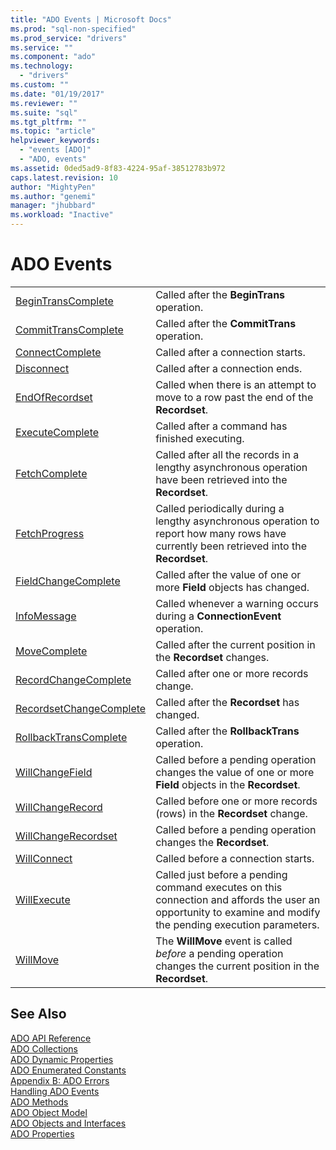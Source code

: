 ```yaml
---
title: "ADO Events | Microsoft Docs"
ms.prod: "sql-non-specified"
ms.prod_service: "drivers"
ms.service: ""
ms.component: "ado"
ms.technology:
  - "drivers"
ms.custom: ""
ms.date: "01/19/2017"
ms.reviewer: ""
ms.suite: "sql"
ms.tgt_pltfrm: ""
ms.topic: "article"
helpviewer_keywords: 
  - "events [ADO]"
  - "ADO, events"
ms.assetid: 0ded5ad9-8f83-4224-95af-38512783b972
caps.latest.revision: 10
author: "MightyPen"
ms.author: "genemi"
manager: "jhubbard"
ms.workload: "Inactive"
---
```

# ADO Events
|||  
|-|-|  
|[BeginTransComplete](../../../ado/reference/ado-api/begintranscomplete-committranscomplete-and-rollbacktranscomplete-events-ado.md)|Called after the **BeginTrans** operation.|  
|[CommitTransComplete](../../../ado/reference/ado-api/begintranscomplete-committranscomplete-and-rollbacktranscomplete-events-ado.md)|Called after the **CommitTrans** operation.|  
|[ConnectComplete](../../../ado/reference/ado-api/connectcomplete-and-disconnect-events-ado.md)|Called after a connection starts.|  
|[Disconnect](../../../ado/reference/ado-api/connectcomplete-and-disconnect-events-ado.md)|Called after a connection ends.|  
|[EndOfRecordset](../../../ado/reference/ado-api/endofrecordset-event-ado.md)|Called when there is an attempt to move to a row past the end of the **Recordset**.|  
|[ExecuteComplete](../../../ado/reference/ado-api/executecomplete-event-ado.md)|Called after a command has finished executing.|  
|[FetchComplete](../../../ado/reference/ado-api/fetchcomplete-event-ado.md)|Called after all the records in a lengthy asynchronous operation have been retrieved into the **Recordset**.|  
|[FetchProgress](../../../ado/reference/ado-api/fetchprogress-event-ado.md)|Called periodically during a lengthy asynchronous operation to report how many rows have currently been retrieved into the **Recordset**.|  
|[FieldChangeComplete](../../../ado/reference/ado-api/willchangefield-and-fieldchangecomplete-events-ado.md)|Called after the value of one or more **Field** objects has changed.|  
|[InfoMessage](../../../ado/reference/ado-api/infomessage-event-ado.md)|Called whenever a warning occurs during a **ConnectionEvent** operation.|  
|[MoveComplete](../../../ado/reference/ado-api/willmove-and-movecomplete-events-ado.md)|Called after the current position in the **Recordset** changes.|  
|[RecordChangeComplete](../../../ado/reference/ado-api/willchangerecord-and-recordchangecomplete-events-ado.md)|Called after one or more records change.|  
|[RecordsetChangeComplete](../../../ado/reference/ado-api/willchangerecordset-and-recordsetchangecomplete-events-ado.md)|Called after the **Recordset** has changed.|  
|[RollbackTransComplete](../../../ado/reference/ado-api/begintranscomplete-committranscomplete-and-rollbacktranscomplete-events-ado.md)|Called after the **RollbackTrans** operation.|  
|[WillChangeField](../../../ado/reference/ado-api/willchangefield-and-fieldchangecomplete-events-ado.md)|Called before a pending operation changes the value of one or more **Field** objects in the **Recordset**.|  
|[WillChangeRecord](../../../ado/reference/ado-api/willchangerecord-and-recordchangecomplete-events-ado.md)|Called before one or more records (rows) in the **Recordset** change.|  
|[WillChangeRecordset](../../../ado/reference/ado-api/willchangerecordset-and-recordsetchangecomplete-events-ado.md)|Called before a pending operation changes the **Recordset**.|  
|[WillConnect](../../../ado/reference/ado-api/willconnect-event-ado.md)|Called before a connection starts.|  
|[WillExecute](../../../ado/reference/ado-api/willexecute-event-ado.md)|Called just before a pending command executes on this connection and affords the user an opportunity to examine and modify the pending execution parameters.|  
|[WillMove](../../../ado/reference/ado-api/willmove-and-movecomplete-events-ado.md)|The **WillMove** event is called *before* a pending operation changes the current position in the **Recordset**.|  
  
## See Also  
 [ADO API Reference](../../../ado/reference/ado-api/ado-api-reference.md)   
 [ADO Collections](../../../ado/reference/ado-api/ado-collections.md)   
 [ADO Dynamic Properties](../../../ado/reference/ado-api/ado-dynamic-properties.md)   
 [ADO Enumerated Constants](../../../ado/reference/ado-api/ado-enumerated-constants.md)   
 [Appendix B: ADO Errors](../../../ado/guide/appendixes/appendix-b-ado-errors.md)   
 [Handling ADO Events](../../../ado/guide/data/handling-ado-events.md)   
 [ADO Methods](../../../ado/reference/ado-api/ado-methods.md)   
 [ADO Object Model](../../../ado/reference/ado-api/ado-object-model.md)   
 [ADO Objects and Interfaces](../../../ado/reference/ado-api/ado-objects-and-interfaces.md)   
 [ADO Properties](../../../ado/reference/ado-api/ado-properties.md)
